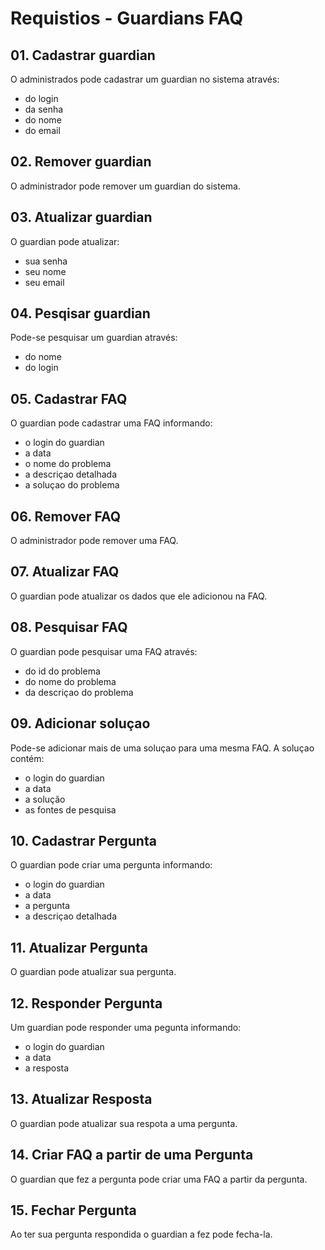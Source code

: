 # Requistios - Guardians FAQ

## 01. Cadastrar guardian
O administrados pode cadastrar um guardian no sistema através:
 * do login
 * da senha
 * do nome
 * do email

## 02. Remover guardian
O administrador pode remover um guardian do sistema.

## 03. Atualizar guardian
O guardian pode atualizar:
 * sua senha
 * seu nome
 * seu email

## 04. Pesqisar guardian
Pode-se pesquisar um guardian através:
 * do nome
 * do login 

## 05. Cadastrar FAQ
O guardian pode cadastrar uma FAQ informando:
 * o login do guardian
 * a data
 * o nome do problema
 * a descriçao detalhada
 * a soluçao do problema

## 06. Remover FAQ
O administrador pode remover uma FAQ.

## 07. Atualizar FAQ
O guardian pode atualizar os dados que ele adicionou na FAQ.

## 08. Pesquisar FAQ
O guardian pode pesquisar uma FAQ através:
 * do id do problema
 * do nome do problema
 * da descriçao do problema

## 09. Adicionar soluçao
Pode-se adicionar mais de uma soluçao para uma mesma FAQ. A soluçao contém:
 * o login do guardian
 * a data
 * a solução
 * as fontes de pesquisa

## 10. Cadastrar Pergunta
O guardian pode criar uma pergunta informando:
 * o login do guardian
 * a data
 * a pergunta
 * a descriçao detalhada

## 11. Atualizar Pergunta
O guardian pode atualizar sua pergunta.

## 12. Responder Pergunta
Um guardian pode responder uma pegunta informando:
 * o login do guardian
 * a data
 * a resposta

## 13. Atualizar Resposta
O guardian pode atualizar sua respota a uma pergunta.

## 14. Criar FAQ a partir de uma Pergunta
O guardian que fez a pergunta pode criar uma FAQ a partir da pergunta.

## 15. Fechar Pergunta
Ao ter sua pergunta respondida o guardian a fez pode fecha-la.


